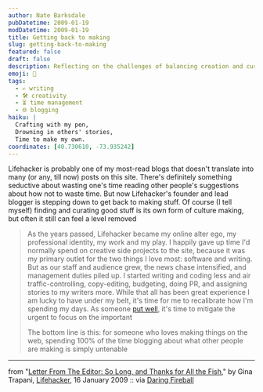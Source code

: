 ```yaml
---
author: Nate Barksdale
pubDatetime: 2009-01-19
modDatetime: 2009-01-19
title: Getting back to making
slug: getting-back-to-making
featured: false
draft: false
description: Reflecting on the challenges of balancing creation and curation, Gina Trapani shares her journey with Lifehacker and the motivations behind her desire to return to making.
emoji: 🎨
tags:
  - ✍️ writing
  - 🛠️ creativity
  - ⏳ time management
  - 🌐 blogging
haiku: |
  Crafting with my pen,  
  Drowning in others' stories,  
  Time to make my own.
coordinates: [40.730610, -73.935242]
---
```


Lifehacker is probably one of my most-read blogs that doesn't translate into many (or any, till now) posts on this site. There's definitely something seductive about wasting one's time reading other people's suggestions about how not to waste time. But now Lifehacker's founder and lead blogger is stepping down to get back to making stuff. Of course (I tell myself) finding and curating good stuff is its own form of culture making, but often it still can feel a level removed

> As the years passed, Lifehacker became my online alter ego, my professional identity, my work and my play. I happily gave up time I'd normally spend on creative side projects to the site, because it was my primary outlet for the two things I love most: software and writing. But as our staff and audience grew, the news chase intensified, and management duties piled up. I started writing and coding less and air traffic-controlling, copy-editing, budgeting, doing PR, and assigning stories to my writers more. While that all has been great experience I am lucky to have under my belt, it's time for me to recalibrate how I'm spending my days. As someone [put well](http://twitter.com/RandySmithCan/status/1102321915), it's time to mitigate the urgent to focus on the important
>
> The bottom line is this: for someone who loves making things on the web, spending 100% of the time blogging about what other people are making is simply untenable

---

from "[Letter From The Editor: So Long, and Thanks for All the Fish](http://lifehacker.com/5132674/)," by Gina Trapani, [Lifehacker](http://lifehacker.com/5132674/), 16 January 2009 :: via [Daring Fireball](http://daringfireball.net/linked/2009/01/17/gina-trapani)
